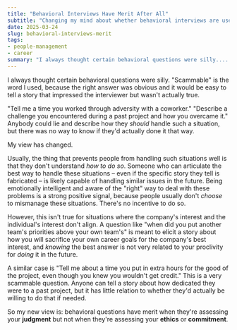 ```yaml
---
title: "Behavioral Interviews Have Merit After All"
subtitle: "Changing my mind about whether behavioral interviews are useful"
date: 2025-03-24
slug: behavioral-interviews-merit
tags:
- people-management
- career
summary: "I always thought certain behavioral questions were silly.... My view has changed."
---
```


I always thought certain behavioral questions were silly.
"Scammable" is the word I used, because the right answer was obvious and it would be easy to tell a story that impressed the interviewer but wasn't actually true.

"Tell me a time you worked through adversity with a coworker."
"Describe a challenge you encountered during a past project and how you overcame it."
Anybody could lie and describe how they *should* handle such a situation, but there was no way to know if they'd actually done it that way.

My view has changed.

Usually, the thing that prevents people from handling such situations well is that they don't understand *how to do so*.
Someone who can articulate the best way to handle these situations – even if the specific story they tell is fabricated – is likely capable of handling similar issues in the future.
Being emotionally intelligent and aware of the "right" way to deal with these problems is a strong positive signal, because people usually don't *choose* to mismanage these situations.
There's no incentive to do so.

However, this isn't true for situations where the company's interest and the individual's interest don't align.
A question like "when did you put another team's priorities above your own team's" is meant to elicit a story about how you will sacrifice your own career goals for the company's best interest, and *knowing* the best answer is not very related to your proclivity for *doing* it in the future.

A similar case is "Tell me about a time you put in extra hours for the good of the project, even though you knew you wouldn't get credit."
This is a very scammable question.
Anyone can tell a story about how dedicated they were to a past project, but it has little relation to whether they'd actually be willing to do that if needed.

So my new view is: behavioral questions have merit when they're assessing your **judgment** but not when they're assessing your **ethics** or **commitment**.